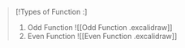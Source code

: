 > [!Types of Function :]
> 1. Odd Function
> ![[Odd Function .excalidraw]] 
> 2. Even Function
> ![[Even Function .excalidraw]] 

